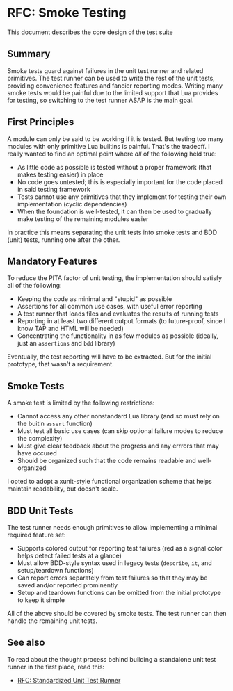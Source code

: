# RFC: Smoke Testing

This document describes the core design of the test suite

## Summary

Smoke tests guard against failures in the unit test runner and related primitives. The test runner can be used to write the rest of the unit tests, providing convenience features and fancier reporting modes. Writing many smoke tests would be painful due to the limited support that Lua provides for testing, so switching to the test runner ASAP is the main goal.

## First Principles

A module can only be said to be working if it is tested. But testing too many modules with only primitive Lua builtins is painful. That's the tradeoff. I really wanted to find an optimal point where _all_ of the following held true:

- As little code as possible is tested without a proper framework (that makes testing easier) in place
- No code goes untested; this is especially important for the code placed in said testing framework
- Tests cannot use any primitives that they implement for testing their own implementation (cyclic dependencies)
- When the foundation is well-tested, it can then be used to gradually make testing of the remaining modules easier

In practice this means separating the unit tests into smoke tests and BDD (unit) tests, running one after the other.

## Mandatory Features

To reduce the PITA factor of unit testing, the implementation should satisfy all of the following:

- Keeping the code as minimal and "stupid" as possible
- Assertions for all common use cases, with useful error reporting
- A test runner that loads files and evaluates the results of running tests
- Reporting in at least two different output formats (to future-proof, since I know TAP and HTML will be needed)
- Concentrating the functionality in as few modules as possible (ideally, just an `assertions` and `bdd` library)

Eventually, the test reporting will have to be extracted. But for the initial prototype, that wasn't a requirement.

## Smoke Tests

A smoke test is limited by the following restrictions:

- Cannot access any other nonstandard Lua library (and so must rely on the buitin `assert` function)
- Must test all basic use cases (can skip optional failure modes to reduce the complexity)
- Must give clear feedback about the progress and any errrors that may have occured
- Should be organized such that the code remains readable and well-organized

I opted to adopt a xunit-style functional organization scheme that helps maintain readability, but doesn't scale.

## BDD Unit Tests

The test runner needs enough primitives to allow implementing a minimal required feature set:

- Supports colored output for reporting test failures (red as a signal color helps detect failed tests at a glance)
- Must allow BDD-style syntax used in legacy tests (`describe`, `it`, and setup/teardown functions)
- Can report errors separately from test failures so that they may be saved and/or reported prominently
- Setup and teardown functions can be omitted from the initial prototype to keep it simple

All of the above should be covered by smoke tests. The test runner can then handle the remaining unit tests.

## See also

To read about the thought process behind building a standalone unit test runner in the first place, read this:

- [RFC: Standardized Unit Test Runner](/docs/background-information/design/implemented/unit-test-runner.md)
